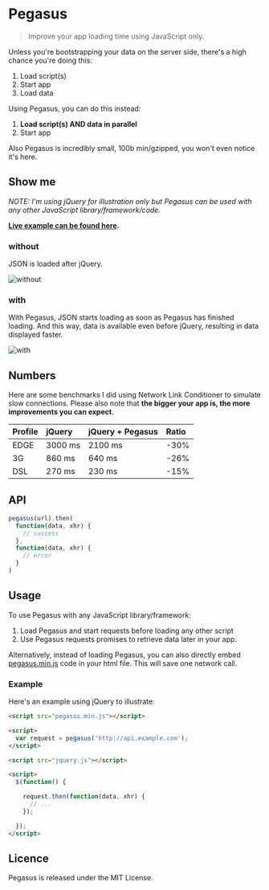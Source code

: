 # Pegasus

> Improve your app loading time using JavaScript only.

Unless you're bootstrapping your data on the server side, there's a high chance you're doing this:

1. Load script(s)
2. Start app
3. Load data

Using Pegasus, you can do this instead:

1. __Load script(s) AND data in parallel__
2. Start app

Also Pegasus is incredibly small, 100b min/gzipped, you won't even notice it's here.

## Show me

_NOTE: I'm using jQuery for illustration only but Pegasus can be used with any other JavaScript library/framework/code._

__[Live example can be found here](http://typicode.github.io/pegasus/).__

### without

JSON is loaded after jQuery.

![without](http://i.imgur.com/X7iwB7V.png)

### with

With Pegasus, JSON starts loading as soon as Pegasus has finished loading. And this way, data is available even before jQuery, resulting in data displayed faster.

![with](http://i.imgur.com/Qnri0RS.png)

## Numbers

Here are some benchmarks I did using Network Link Conditioner to simulate slow connections.
Please also note that __the bigger your app is, the more improvements you can expect__.


| Profile | jQuery   | jQuery + Pegasus  | Ratio
|:--------|:---------|:------------------|:------
|EDGE     | 3000 ms  | 2100 ms           | -30%
|3G       | 860 ms   | 640 ms            | -26%
|DSL      | 270 ms   | 230 ms            | -15%

## API

```javascript
pegasus(url).then(
  function(data, xhr) {
    // success
  },
  function(data, xhr) {
    // error
  }
)
```

## Usage

To use Pegasus with any JavaScript library/framework:

1. Load Pegasus and start requests before loading any other script
2. Use Pegasus requests promises to retrieve data later in your app.

Alternatively, instead of loading Pegasus, you can also directly embed [pegasus.min.js](https://github.com/typicode/pegasus/blob/master/pegasus.min.js) code in your html file. This will save one network call.

### Example

Here's an example using jQuery to illustrate:

```html
<script src="pegasus.min.js"></script>

<script>
  var request = pegasus('http://api.example.com');
</script>

<script src="jquery.js"></script>

<script>
  $(function() {

    request.then(function(data, xhr) {
      // ...
    });

  });
</script>
```

## Licence

Pegasus is released under the MIT License.

